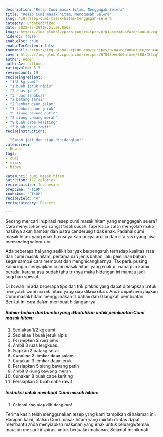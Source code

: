 ```yaml
---
description: "Resep Cumi masak hitam, Menggugah Selera"
title: "Resep Cumi masak hitam, Menggugah Selera"
slug: 419-resep-cumi-masak-hitam-menggugah-selera
category: Uncategorized
date: 2022-07-29T18:51:09.850Z
image: https://img-global.cpcdn.com/recipes/07845eec0d0afaee/680x482cq70/cumi-masak-hitam-foto-resep-utama.jpg
hideToc: false
enableToc: true
enableTocContent: false
thumbnail: https://img-global.cpcdn.com/recipes/07845eec0d0afaee/680x482cq70/cumi-masak-hitam-foto-resep-utama.jpg
cover: https://img-global.cpcdn.com/recipes/07845eec0d0afaee/680x482cq70/cumi-masak-hitam-foto-resep-utama.jpg
author: Admin
authorAv: notfound
ratingvalue: 3.5
reviewcount: 19
recipeingredient:
- "1/2 kg cumi"
- "1 buah jeruk nipis"
- "2 ruas jahe"
- "3 ruas lengkuas"
- "2 batang serai"
- "2 lembar daun salam"
- "3 lembar daun jeruk"
- "5 siung bawang putih"
- "8 siung bawang merah"
- "8 buah cabe keriting"
- "5 buah cabe rawit"
recipeinstructions:

- "Sudah jadi dan siap dihidangkan!"
categories:
- Resep
tags:
- cumi
- masak
- hitam

katakunci: cumi masak hitam 
nutrition: 127 calories
recipecuisine: Indonesian
preptime: "PT19M"
cooktime: "PT40M"
recipeyield: "4"
recipecategory: Dessert

---
```



Sedang mencari inspirasi resep cumi masak hitam yang menggugah selera? Cara menyiapkannya sangat tidak susah. Tapi Kalau salah mengolah maka hasilnya akan hambar dan justru cenderung tidak enak. Padahal cumi masak hitam yang enak harusnya Kan punya aroma dan cita rasa yang bisa memancing selera kita.




Ada beberapa hal yang sedikit banyak berpengaruh terhadap kualitas rasa dari cumi masak hitam, pertama dari jenis bahan, lalu pemilihan bahan segar sampai cara membuat dan menghidangkannya. Tak perlu pusing kalau ingin menyiapkan cumi masak hitam yang enak di mana pun kamu berada, karena asal sudah tahu triknya maka hidangan ini mampu jadi suguhan spesial.


Di bawah ini ada beberapa tips dan trik praktis yang dapat diterapkan untuk mengolah cumi masak hitam yang siap dikreasikan. Anda dapat menyiapkan Cumi masak hitam menggunakan 11 bahan dan 0 langkah pembuatan. Berikut ini cara dalam membuat hidangannya.

<!--inarticleads1-->

##### Bahan-bahan dan bumbu yang dibutuhkan untuk pembuatan Cumi masak hitam:

1. Sediakan 1/2 kg cumi
1. Sediakan 1 buah jeruk nipis
1. Persiapkan 2 ruas jahe
1. Ambil 3 ruas lengkuas
1. Siapkan 2 batang serai
1. Gunakan 2 lembar daun salam
1. Gunakan 3 lembar daun jeruk
1. Persiapkan 5 siung bawang putih
1. Ambil 8 siung bawang merah
1. Gunakan 8 buah cabe keriting
1. Persiapkan 5 buah cabe rawit




<!--inarticleads2-->

##### Instruksi untuk membuat Cumi masak hitam:


1. Selesai dan siap dihidangkan!



Terima kasih telah menggunakan resep yang kami tampilkan di halaman ini. Harapan kami, olahan Cumi masak hitam yang mudah di atas dapat membantu anda menyiapkan makanan yang enak untuk keluarga/teman maupun menjadi inspirasi untuk berjualan makanan. Selamat menikmati
